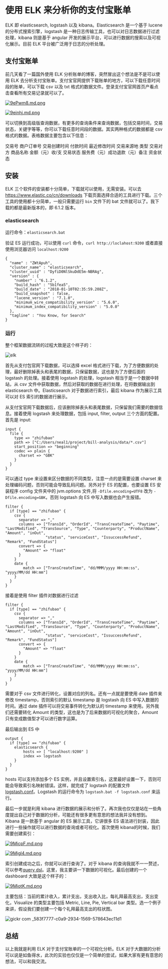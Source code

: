 # 使用 ELK 来分析你的支付宝账单

ELK 即 elasticsearch, logstash 以及 kibana。Elasticsearch 是一个基于 lucene 的分布式搜索引擎，logstash 是一种日志传输工具，也可以对日志数据进行过滤处理，kibana 则是基于 angular 开发的展示平台，可以进行数据的搜索以及可视化展示。目前 ELK 平台被广泛用于日志的分析处理。

## 支付宝账单

前几天看了一篇国外使用 ELK 分析账单的博客，突然冒出这个想法是不是可以使用 ELK 去分析支付宝账单。支付宝官网提供下载账单的地方，可以下载任意时间段的账单，可以下载 csv 以及 txt 格式的数据文件。登录支付宝官网首页产看点击查看所有交易记录就可以了。

[![9ePwm8.md.png](https://s1.ax1x.com/2018/02/03/9ePwm8.md.png)](https://imgchr.com/i/9ePwm8)

[![9einhj.md.png](https://s1.ax1x.com/2018/02/03/9einhj.md.png)](https://imgchr.com/i/9einhj)

可以切换到高级版查询数据，有更多的查询条件来查询数据，包括交易时间，交易状态，关键字等等，你可以下载任意时间段的数据。其实两种格式的数据都是 csv 格式的数据。表格数据主要包含以下信息：

交易号 商户订单号 交易创建时间  付款时间 最近修改时间 交易来源地 类型 交易对方 商品名称 金额（元）收/支 交易状态 服务费（元）成功退款（元）备注 资金状态   


## 安装

ELK 三个软件的安装都十分简单，下载就可以使用，无需安装。可以去 https://www.elastic.co/cn/downloads 下载页面选择合适的工具进行下载。三个工具的使用都十分简单，一般只需要运行 `bin` 文件下的 bat 文件就可以了。我下载的都是最新版本的，即 6.1.2 版本。

### elasticsearch
 
 运行命令：`elasticsearch.bat`
 
验证 ES 运行成功，可以使用 `curl` 命令，`curl http://loclahost:9200` 或者直接使用浏览器访问 `localhost:9200`

```
{
  "name" : "ZWtApuh",
  "cluster_name" : "elasticsearch",
  "cluster_uuid" : "DyfiD0NlSkuDdE5m-NBRAg",
  "version" : {
    "number" : "6.1.2",
    "build_hash" : "5b1fea5",
    "build_date" : "2018-01-10T02:35:59.208Z",
    "build_snapshot" : false,
    "lucene_version" : "7.1.0",
    "minimum_wire_compatibility_version" : "5.6.0",
    "minimum_index_compatibility_version" : "5.0.0"
  },
  "tagline" : "You Know, for Search"
}
```

### 运行

整个框架数据流转的过程大致是这个样子的：

![elk](https://user-images.githubusercontent.com/12164075/35777214-0596c156-09e5-11e8-924a-e0d614d007a8.gif)

首先从支付包官网下载数据，可以选择 excel 格式进行下载，为了方便数据的处理，最好删除掉表头和表尾的数据，只保留数据，这也是为了方便后面的 logstash 的处理。接着使用 logstash 的处理，logstash 相当于是一个数据中转站，从 csv 文件中获取数据，然后对获取的数据在进行处理，在将数据输出到 elasticsearch 中。Elasticsearch 对于数据进行索引，最后 kibana 作为展示工具可以对 ES 索引的数据进行展示。

从支付宝官网下载数据后，应该删除掉表头和表尾数据，只保留我们需要的数据信息。接着使用 logstash 来处理数据，包括 input, filter, output 三个方面的配置。首先是 input:
```
input {
  file {
    type => "zhifubao"
    path => ["C:/Users/neal1/project/bill-analysis/data/*.csv"]
    start_position => "beginning"
    codec => plain {
      charset => "GBK"
    }
  }
}
```

可以通过 type 来设置来区分数据的不同类型，注意一点的是需要设置 charset 来处理编码问题，否则可能会导致乱码问题。另外对于 ES 的配置，也要设置 ES 安装程序 config 文件夹中的 jvm.options 文件,将 `-Dfile.encoding=UTF8` 改为 `-Dfile.encoding=GBK`，否则 logstash 向 ES 中写入数据也会产生报错。

```
filter {
  if [type] == "zhifubao" {
    csv {
      separator => ","
      columns => ["TransId", "OrderId", "TransCreateTime", "Paytime", "LastModified", "TransSource", "Type", "Counterparty", "ProductName", "Amount", "inOut",
                  "status", "serviceCost", "IssuccessRefund", "Remark", "FundStatus"]
      convert => {
        "Amount" => "float"
      }
    } 
    date {
        match => ["TransCreateTime", "dd/MMM/yyyy HH:mm:ss", "yyyy/MM/dd HH:mm"]
    }
  }
}
```

接着是使用 filter 插件对数据进行过滤

```
filter {
  if [type] == "zhifubao" {
    csv {
      separator => ","
      columns => ["TransId", "OrderId", "TransCreateTime", "Paytime", "LastModified", "TransSource", "Type", "Counterparty", "ProductName", "Amount", "inOut",
                  "status", "serviceCost", "IssuccessRefund", "Remark", "FundStatus"]
      convert => {
        "Amount" => "float"
      }
    } 
    date {
        match => ["TransCreateTime", "dd/MMM/yyyy HH:mm:ss", "yyyy/MM/dd HH:mm"]
    }
  }
}
```

需要对于 csv 文件进行转化，设置对应的列名。还有一点就是要使用 date 插件来修改 timestamp，否则索引的默认 timestamp 是 logstash 向 ES 中写入数据的时间。通过 date 插件可以将交易事件转化为默认的 timestamp 来使用。另外我们还需要转化 Amount 的类型，这也是为了后来数据的可视化的聚合，Amount 只有变成数值型才可以进行数字运算。

最后输出到 ES 中

```
output {
  if [type] == "zhifubao" {
    elasticsearch {
        hosts => [ "localhost:9200" ]
        index => logstash
    }
  }
}
```

hosts 可以支持添加多个 ES 实例，并且设置索引名，这里最好设置一下，否则可能会导致索引名映射错误。这样，就完成了 logstash 的配置文件 [logstash.conf](https://github.com/neal1991/bill-analysis/blob/master/logstash.conf)。Logstash 的运行命令为 `logstash.bat -f logstash.conf` 来运行。

最后一步就是利用 kibana 进行数据的展示和分析了。再次我也仅仅是站在一些角度提出自己对于数据的分析，可能还有很多更有意思的想法我并没有想到。Kibana 是一款基于 angular 的 ES 展示工具，它讲很多 ES 语法进行封装，因此进行一些操作就可以进行数据的查询或者可视化。首次使用 kibana的时候，我们需要创建索引：

[![9MicpF.md.png](https://s1.ax1x.com/2018/02/05/9MicpF.md.png)](https://imgchr.com/i/9MicpF)

[![9Migl4.md.png](https://s1.ax1x.com/2018/02/05/9Migl4.md.png)](https://imgchr.com/i/9Migl4)

索引创建成功之后，你就可以进行查询了。对于 kibana 的查询我就不一一赘述，可以参考[query dsl](https://www.elastic.co/guide/en/elasticsearch/reference/6.1/query-dsl.html)。这里，我主要讲一下数据的可视化。最后创建的一个 dashboard 大致是这个样子的：

[![9MiotK.md.png](https://s1.ax1x.com/2018/02/05/9MiotK.md.png)](https://imgchr.com/i/9MiotK)

主要包括：当前的累计收入，累计支出，支出收入比，每礼拜最高支出，支出变化，Visualize 的类型主要包括 Metric, Line, Pie, Vertical bar 类型。选一个例子来讲，假设我们要创建一个每个礼拜最高支出的柱状图。

![gickr com _583f7777-c0a9-2934-1569-578643ec11d1](https://user-images.githubusercontent.com/12164075/35807469-da1bc826-0abd-11e8-9f6a-7b078fcf8c8f.gif)

## 总结

以上我就是利用 ELK 对于支付宝账单的一个可视化分析。ELK 对于大数据的分析可以说是如鱼得水，此次的实验也仅仅是一个简单的尝试，如果大家有更有意思的想法，可以和我交流。
